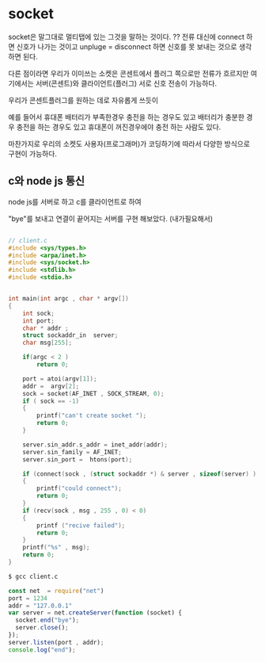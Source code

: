 # socket
socket은 말그대로 멀티탭에 있는 그것을 말하는 것이다.
?? 전류 대신에 connect 하면 신호가 나가는 것이고 unpluge = disconnect 하면 신호를 못 보내는 것으로 생각하면 된다.

다른 점이라면 우리가 이미쓰는 소켓은 콘센트에서 플러그 쪽으로만 전류가 흐르지만 여기에서는 서버(콘센트)와 클라이언트(플러그) 서로 신호 전송이 가능하다.

우리가 콘센트플러그를 원하는 데로 자유롭게 쓰듯이

예를 들어서 휴대폰 배터리가 부족한경우 충전을 하는 경우도 있고 배터리가 충분한 경우 충전을 하는 경우도 있고 휴대폰이 꺼진경우에야 충전 하는 사람도 있다.

마찬가지로 우리의 소켓도 사용자(프로그래머)가 코딩하기에 따라서 다양한 방식으로 구현이 가능하다.


## c와 node js 통신
node js를 서버로 하고
c를 클라이언트로 하여


"bye"를 보내고 연결이 끝어지는 서버를 구현 해보았다. (내가필요해서)
```c

// client.c
#include <sys/types.h>
#include <arpa/inet.h>
#include <sys/socket.h>
#include <stdlib.h>
#include <stdio.h>


int main(int argc , char * argv[])
{		
	int sock;
	int port;
	char * addr ;
	struct sockaddr_in  server;
	char msg[255];

	if(argc < 2 )
		return 0;

	port = atoi(argv[1]);
	addr =  argv[2];
	sock = socket(AF_INET , SOCK_STREAM, 0);
	if ( sock == -1)
	{
		printf("can't create socket ");
		return 0;
	}

	server.sin_addr.s_addr = inet_addr(addr);
	server.sin_family = AF_INET;
	server.sin_port =  htons(port);

	if (connect(sock , (struct sockaddr *) & server , sizeof(server) ) < 0)
	{
		printf("could connect");
		return 0;
	}
	if (recv(sock , msg , 255 , 0) < 0)
	{
		printf ("recive failed");
		return 0;
	}
	printf("%s" , msg);
	return 0;
}

```

```bash
$ gcc client.c
```

```js
const net  = require("net")
port = 1234
addr = "127.0.0.1"
var server = net.createServer(function (socket) {
  socket.end("bye");
  server.close();
});
server.listen(port , addr);
console.log("end");
```
